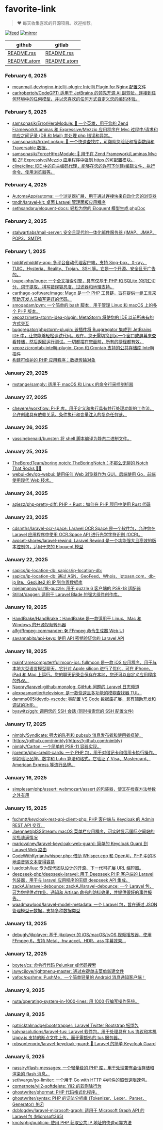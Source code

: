 # favorite-link

> ❤️ 每天收集喜欢的开源项目。欢迎推荐。

[![feed](https://github.com/guanguans/favorite-link/actions/workflows/feed.yml/badge.svg)](https://github.com/guanguans/favorite-link/actions/workflows/feed.yml)
[![mirror](https://github.com/guanguans/favorite-link/actions/workflows/mirror.yml/badge.svg)](https://github.com/guanguans/favorite-link/actions/workflows/mirror.yml)

| github                                                                                      | gitlab                                                                               |
|---------------------------------------------------------------------------------------------|--------------------------------------------------------------------------------------|
| [README.rss](https://raw.githubusercontent.com/guanguans/favorite-link/master/README.rss)   | [README.rss](https://gitlab.com/yzmguanguan/favorite-link/-/raw/master/README.rss)   |
| [README.atom](https://raw.githubusercontent.com/guanguans/favorite-link/master/README.atom) | [README.atom](https://gitlab.com/yzmguanguan/favorite-link/-/raw/master/README.atom) |


### February 6, 2025 
- [meanmail-dev/nginx-intellij-plugin: Intellij Plugin for Nginx 配置文件](https://github.com/meanmail-dev/nginx-intellij-plugin) 
- [carlrobertoh/CodeGPT: 适用于 JetBrains 的领先开源 AI 副驾驶。连接到任何环境中的任何模型，并以您喜欢的任何方式自定义您的编码体验。](https://github.com/carlrobertoh/CodeGPT) 
### February 5, 2025 
- [samsonasik/ErrorHeroModule: 💎 一个英雄，用于您的 Zend Framework/Laminas 和 Expressive/Mezzio 应用程序在 Mvc 过程中/请求和响应之间记录 (DB 和 Mail) 并处理 php 错误和异常。](https://github.com/samsonasik/ErrorHeroModule) 
- [samsonasik/ArrayLookup: 🚀 一个快速查找库，可帮助您验证和搜索数组和 Traversable 数据。](https://github.com/samsonasik/ArrayLookup) 
- [samsonasik/ForceHttpsModule: 🔗 用于在 Zend Framework/Laminas Mvc 和 ZF Expressive/Mezzio 应用程序中强制 https 的可配置模块。](https://github.com/samsonasik/ForceHttpsModule) 
- [cline/cline: IDE 中的自主编码代理，能够在您的许可下创建/编辑文件、执行命令、使用浏览器等。](https://github.com/cline/cline) 
### February 4, 2025 
- [AutomaApp/automa: 一个浏览器扩展，用于通过连接块来自动化您的浏览器](https://github.com/AutomaApp/automa) 
- [tmdh/laravel-kit: 桌面 Laravel 管理面板应用程序](https://github.com/tmdh/laravel-kit) 
- [sethsandaru/eloquent-docs: 轻松为您的 Eloquent 模型生成 phpDoc](https://github.com/sethsandaru/eloquent-docs) 
### February 2, 2025 
- [stalwartlabs/mail-server: 安全且现代的一体化邮件服务器 (IMAP、JMAP、POP3、SMTP)](https://github.com/stalwartlabs/mail-server) 
### February 1, 2025 
- [hiddify/hiddify-app: 多平台自动代理客户端，支持 Sing-box、X-ray、TUIC、Hysteria、Reality、Trojan、SSH 等。它是一个开源、安全且无广告的。](https://github.com/hiddify/hiddify-app) 
- [loupe-php/loupe: 一个全文搜索引擎，具有仅基于 PHP 和 SQLite 的词汇切分、词干提取、拼写错误容忍度、过滤器和地理支持。](https://github.com/loupe-php/loupe) 
- [carthage-software/mago: Mago 是一个 PHP 工具链，旨在提供一组工具来帮助开发人员编写更好的代码。](https://github.com/carthage-software/mago) 
- [smoqadam/pvm: 一个简单的 bash 脚本，用于管理 Linux 和 macOS 上的多个 PHP 版本。](https://github.com/smoqadam/pvm) 
- [xepozz/meta-storm-idea-plugin: MetaStorm 将使您的 IDE 以前所未有的方式交互](https://github.com/xepozz/meta-storm-idea-plugin) 
- [buggregator/phpstorm-plugin: 该插件将 Buggregator 集成到 JetBrains IDE 中，让您能够轻松调试代码。现在，您无需切换到另一个窗口或屏幕来查看转储，然后返回运行测试。一切都摆在您面前，所有的捷径都有效。](https://github.com/buggregator/phpstorm-plugin) 
- [xepozz/crontab-intellij-plugin: Cron 和 Crontab 支持的公共存储库 Intellij 插件](https://github.com/xepozz/crontab-intellij-plugin) 
- [构建可维护的 PHP 应用程序：数据传输对象](https://davorminchorov.com/articles/building-maintainable-php-applications-data-transfer-objects) 
### January 29, 2025 
- [mstange/samply: 适用于 macOS 和 Linux 的命令行采样剖析器](https://github.com/mstange/samply) 
### January 27, 2025 
- [chevere/workflow: PHP 库，用于定义和执行具有并行处理功能的工作流。允许创建具有依赖关系、条件执行和变量注入的复杂任务链。](https://github.com/chevere/workflow) 
### January 26, 2025 
- [yassinebenaid/bunster: 将 shell 脚本编译为静态二进制文件。](https://github.com/yassinebenaid/bunster) 
### January 25, 2025 
- [TheBoredTeam/boring.notch: TheBoringNotch：不那么无聊的 Notch That Rocks 🎸🎶](https://github.com/TheBoredTeam/boring.notch) 
- [webui-dev/go-webui: 使用任何 Web 浏览器作为 GUI，后端使用 Go，前端使用现代 Web 技术。](https://github.com/webui-dev/go-webui) 
### January 24, 2025 
- [azjezz/php-pretty-diff: PHP + Rust：如何在 PHP 项目中使用 Rust 代码](https://github.com/azjezz/php-pretty-diff) 
### January 23, 2025 
- [cdsmths/laravel-ocr-space: Laravel OCR Space 是一个软件包，允许您在 Laravel 应用程序中使用 OCR.Space API 进行光学字符识别 (OCR)。](https://github.com/cdsmths/laravel-ocr-space) 
- [avocet-shores/laravel-rewind: Laravel Rewind 是一个功能强大且高效的版本控制包，适用于您的 Eloquent 模型](https://github.com/avocet-shores/laravel-rewind) 
### January 22, 2025 
- [sapics/ip-location-db: sapics/ip-location-db:](https://github.com/sapics/ip-location-db) 
- [sapics/ip-location-db: 通过 ASN、GeoFeed、Whois、iptoasn.com、db-ip lite、GeoLite2 的 IP 到位置数据库](https://github.com/sapics/ip-location-db) 
- [mjelamanov/psr18-guzzle: 用于 guzzle 6 客户端的 PSR-18 适配器](https://github.com/mjelamanov/psr18-guzzle) 
- [Stillat/dagger: 适用于 Laravel Blade 的强大组件创作库。](https://github.com/Stillat/dagger) 
### January 19, 2025 
- [HandBrake/HandBrake：HandBrake 是一款适用于 Linux、Mac 和 Windows 的开源视频转码器](https://github.com/HandBrake/HandBrake) 
- [alfg/ffmpeg-commander: 🛠️ FFmpeg 命令生成器 Web UI](https://github.com/alfg/ffmpeg-commander) 
- [savannabits/api-keys: 使用 API 密钥验证您的 Laravel API](https://github.com/savannabits/api-keys) 
### January 18, 2025 
- [mainframecomputer/fullmoon-ios: fullmoon 是一款 iOS 应用程序，用于与本地大型语言模型聊天，它针对 Apple silicon 进行了优化，可在 iPhone、iPad 和 Mac 上运行。您的聊天记录会保存在本地，您还可以自定义应用程序的外观。](https://github.com/mainframecomputer/fullmoon-ios) 
- [Naoray/laravel-github-monolog: GitHub 问题的 Laravel 日志频道](https://github.com/Naoray/laravel-github-monolog) 
- [alexpasmantier/television: 是一款快速且多功能的模糊查找器 TUI。](https://github.com/alexpasmantier/television) 
- [damms005/devdb-vscode: 零配置 VS Code 数据库扩展，具有辅助开发和调试的功能。](https://github.com/damms005/devdb-vscode) 
- [byawitz/ggh: 调用您的 SSH 会话 (同时搜索您的 SSH 配置文件)](https://github.com/byawitz/ggh/) 
### January 17, 2025 
- [nimbly/Syndicate: 强大的队列和 pubsub 消息发布者和使用者框架。](https://github.com/nimbly/Syndicate) 
- [https://github.com/nimbly](https://github.com/nimbly) 
- [nimbly/Carton: 一个简单的 PSR-11 容器实现。](https://github.com/nimbly/Carton) 
- [jlorente/php-credit-cards: 一个 PHP 包，用于对借记卡和信用卡执行操作，例如验证品牌、数字和 Luhn 算法和格式。它验证了 Visa、Mastercard、American Express 等流行品牌。](https://github.com/jlorente/php-credit-cards) 
### January 16, 2025 
- [simplesamlphp/assert: webmozart/assert 的包装器，使其在检查方法参数之外有用](https://github.com/simplesamlphp/assert) 
### January 15, 2025 
- [fschmtt/keycloak-rest-api-client-php: PHP 客户端与 Keycloak 的 Admin REST API 交互。](https://github.com/fschmtt/keycloak-rest-api-client-php) 
- [Jaennaet/pISSStream: macOS 菜单栏应用程序，可实时显示国际空间站的尿瓶装满情况](https://github.com/Jaennaet/pISSStream) 
- [mariovalney/laravel-keycloak-web-guard: 简单的 Keycloak Guard 到 Laravel Web 路由](https://github.com/mariovalney/laravel-keycloak-web-guard) 
- [CodeWithKyrian/whisper.php: 借助 Whisper.cpp 和 OpenAI，PHP 中的本地语音转文本变得容易](https://github.com/CodeWithKyrian/whisper.php) 
- [luadotsh/lua: 专为现代团队设计的开源、下一代可扩展 URL 缩短器。](https://github.com/luadotsh/lua) 
- [deepseek-php/deepseek-laravel: 用于 Deepseek PHP 客户端的 Laravel 包装器，用于与 laravel 应用程序的无缝 deepseek API 集成。](https://github.com/deepseek-php/deepseek-laravel) 
- [zackAJ/laravel-debounce: zackAJ/laravel-debounce: 一个 Laravel 包，可为您提供对作业、通知和 Artisan 命令的防抖效果，并提供很好的事件报告。](https://github.com/zackAJ/laravel-debounce) 
- [waadmawlood/laravel-model-metadata: 一个 Laravel 包，旨在通过 JSON 管理模型元数据，支持多种数据类型](https://github.com/waadmawlood/laravel-model-metadata) 
### January 13, 2025 
- [debugly/ijkplayer: 基于 ijkplayer 的 iOS/macOS/tvOS 视频播放器，使用 FFmpeg 6，支持 Metal、hw accel、HDR、ass 字幕效果...](https://github.com/debugly/ijkplayer) 
### January 12, 2025 
- [boyter/cs: 命令行代码 Pelunker 或代码搜索](https://github.com/boyter/cs) 
- [jaywcjlove/rightmenu-master: 通过右键单击菜单新建文件](https://github.com/jaywcjlove/rightmenu-master) 
- [yafoo/pushme: PushMe，一个简单轻量的 Android 消息通知客户端！](https://github.com/yafoo/pushme) 
### January 9, 2025 
- [nuta/operating-system-in-1000-lines: 用 1000 行编写操作系统。](https://github.com/nuta/operating-system-in-1000-lines) 
### January 8, 2025 
- [patricktalmadge/bootstrapper: Laravel Twitter Bootstrap 捆绑包](https://github.com/patricktalmadge/bootstrapper) 
- [kalynasolutions/laravel-tus: Laravel 软件包，用于处理具有 tus 协议和本机 Uppy.js 支持的断点文件上传，而无需额外的 tus 服务器。](https://github.com/kalynasolutions/laravel-tus) 
- [robsontenorio/laravel-keycloak-guard: 🔑 Laravel 的简单 Keycloak Guard](https://github.com/robsontenorio/laravel-keycloak-guard) 
### January 5, 2025 
- [nassiry/flash-messages: 一个轻量级的 PHP 库，用于处理带有会话存储和渲染的 flash 消息。](https://github.com/nassiry/flash-messages) 
- [sethvargo/go-limiter: 一个用于 Go with HTTP 中间件的超音速限速包。](https://github.com/sethvargo/go-limiter) 
- [cornernote/yii2-softdelete: Yii2 的软删除行为](https://github.com/cornernote/yii2-softdelete) 
- [ghostwriter/phormat: PHP 代码格式化程序。](https://github.com/ghostwriter/phormat) 
- [ghostwriter/syntax: PHP 的词法分析库 (Tokenizer、Lexer、Parser、Generator) 关闭](https://github.com/ghostwriter/syntax) 
- [dcblogdev/laravel-microsoft-graph: 适用于 Microsoft Graph API 的 Laravel 包 (Microsoft365)](https://github.com/dcblogdev/laravel-microsoft-graph) 
- [knotsphp/publicip: 使用 PHP 获取公共 IP 地址的快速可靠方法](https://github.com/knotsphp/publicip) 
